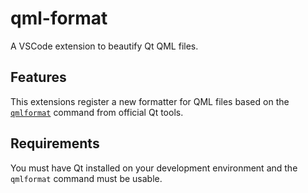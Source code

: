 # qml-format

A VSCode extension to beautify Qt QML files.

## Features

This extensions register a new formatter for QML files based on the [`qmlformat`](https://doc-snapshots.qt.io/qt6-dev/qtquick-tools-and-utilities.html#qmlformat) command from official Qt tools.

## Requirements

You must have Qt installed on your development environment and the `qmlformat` command must be usable.
